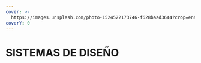 ```yaml
---
cover: >-
  https://images.unsplash.com/photo-1524522173746-f628baad3644?crop=entropy&cs=srgb&fm=jpg&ixid=M3wxOTcwMjR8MHwxfHNlYXJjaHw2fHxzZWElMjB0cmFuc3BvcnQlMjBjb250YWluZXJ8ZW58MHx8fHwxNzAyMDgxMjI4fDA&ixlib=rb-4.0.3&q=85
coverY: 0
---
```


# SISTEMAS DE DISEÑO

